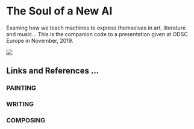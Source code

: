 # The Soul of a New AI
Examing how we teach machines to express themselves in art, literature and music...
This is the companion code to a presentation given at ODSC Europe in November, 2019.

![](./tenor.gif)

## Links and References ...

### PAINTING

### WRITING

### COMPOSING
